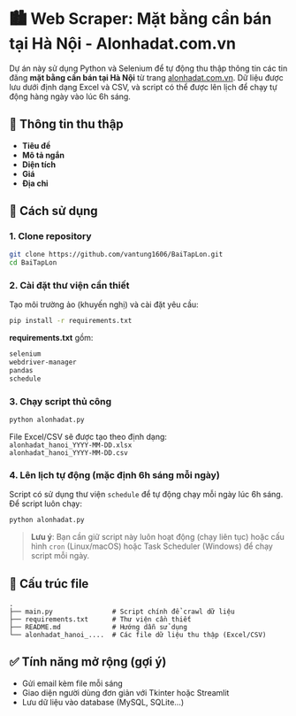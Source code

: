 # 🏙️ Web Scraper: Mặt bằng cần bán tại Hà Nội - Alonhadat.com.vn

Dự án này sử dụng Python và Selenium để tự động thu thập thông tin các tin đăng **mặt bằng cần bán tại Hà Nội** từ trang [alonhadat.com.vn](https://alonhadat.com.vn). Dữ liệu được lưu dưới định dạng Excel và CSV, và script có thể được lên lịch để chạy tự động hàng ngày vào lúc 6h sáng.

## 📌 Thông tin thu thập

- **Tiêu đề**
- **Mô tả ngắn**
- **Diện tích**
- **Giá**
- **Địa chỉ**

## 🚀 Cách sử dụng

### 1. Clone repository

```bash
git clone https://github.com/vantung1606/BaiTapLon.git
cd BaiTapLon
```

### 2. Cài đặt thư viện cần thiết

Tạo môi trường ảo (khuyến nghị) và cài đặt yêu cầu:

```bash
pip install -r requirements.txt
```

**requirements.txt** gồm:
```txt
selenium
webdriver-manager
pandas
schedule
```

### 3. Chạy script thủ công

```bash
python alonhadat.py
```

File Excel/CSV sẽ được tạo theo định dạng:  
`alonhadat_hanoi_YYYY-MM-DD.xlsx`  
`alonhadat_hanoi_YYYY-MM-DD.csv`

### 4. Lên lịch tự động (mặc định 6h sáng mỗi ngày)

Script có sử dụng thư viện `schedule` để tự động chạy mỗi ngày lúc 6h sáng. Để script luôn chạy:

```bash
python alonhadat.py
```

> **Lưu ý**: Bạn cần giữ script này luôn hoạt động (chạy liên tục) hoặc cấu hình `cron` (Linux/macOS) hoặc Task Scheduler (Windows) để chạy script mỗi ngày.

## 📁 Cấu trúc file

```
.
├── main.py               # Script chính để crawl dữ liệu
├── requirements.txt      # Thư viện cần thiết
├── README.md             # Hướng dẫn sử dụng
└── alonhadat_hanoi_....  # Các file dữ liệu thu thập (Excel/CSV)
```

## ✅ Tính năng mở rộng (gợi ý)

- Gửi email kèm file mỗi sáng
- Giao diện người dùng đơn giản với Tkinter hoặc Streamlit
- Lưu dữ liệu vào database (MySQL, SQLite...)

